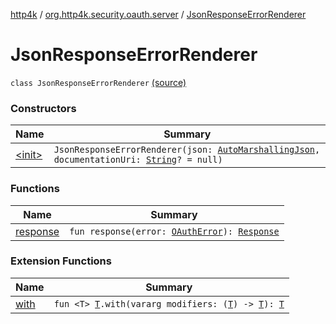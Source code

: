 [http4k](../../index.md) / [org.http4k.security.oauth.server](../index.md) / [JsonResponseErrorRenderer](./index.md)

# JsonResponseErrorRenderer

`class JsonResponseErrorRenderer` [(source)](https://github.com/http4k/http4k/blob/master/http4k-security-oauth/src/main/kotlin/org/http4k/security/oauth/server/JsonResponseErrorRenderer.kt#L12)

### Constructors

| Name | Summary |
|---|---|
| [&lt;init&gt;](-init-.md) | `JsonResponseErrorRenderer(json: `[`AutoMarshallingJson`](../../org.http4k.format/-auto-marshalling-json/index.md)`, documentationUri: `[`String`](https://kotlinlang.org/api/latest/jvm/stdlib/kotlin/-string/index.html)`? = null)` |

### Functions

| Name | Summary |
|---|---|
| [response](response.md) | `fun response(error: `[`OAuthError`](../-o-auth-error/index.md)`): `[`Response`](../../org.http4k.core/-response/index.md) |

### Extension Functions

| Name | Summary |
|---|---|
| [with](../../org.http4k.core/with.md) | `fun <T> `[`T`](../../org.http4k.core/with.md#T)`.with(vararg modifiers: (`[`T`](../../org.http4k.core/with.md#T)`) -> `[`T`](../../org.http4k.core/with.md#T)`): `[`T`](../../org.http4k.core/with.md#T) |
